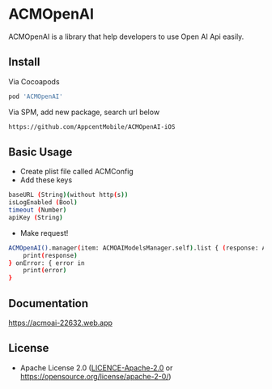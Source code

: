 # ACMOpenAI

ACMOpenAI is a library that help developers to use Open AI Api easily.

## Install

Via Cocoapods
```bash
pod 'ACMOpenAI'
```

Via SPM, add new package, search url below
```bash
https://github.com/AppcentMobile/ACMOpenAI-iOS
```

## Basic Usage

- Create plist file called ACMConfig
- Add these keys
```bash
baseURL (String)(without http(s))
isLogEnabled (Bool)
timeout (Number)
apiKey (String)
```

- Make request!
```bash
ACMOpenAI().manager(item: ACMOAIModelsManager.self).list { (response: ACMOAIModelsResponse.List) in
    print(response)
} onError: { error in
    print(error)
}
```

## Documentation

https://acmoai-22632.web.app

## License

 * Apache License 2.0 ([LICENCE-Apache-2.0](LICENCE) or https://opensource.org/license/apache-2-0/)


